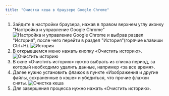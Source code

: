 ```yaml
---
title: "Очистка кеша в браузере Google Chrome"
---
```


1. Зайдите в настройки браузера, нажав в правом верхнем углу иконку "Настройка и управление Google Chrome"
![Настройка и управление Google Chrome](\Google.PNG)
и выбрав раздел "История", после чего перейти в раздел "История"(горячие клавиши Ctrl+H).
![История](\cookies1.png)
2. В открывшемся меню нажать кнопку «Очистить историю».      
![Очистить историю](\cookies2.PNG)
3. В окне «Очистить историю» нужно выбрать из списка период, за который необходимо удалить данные, например «за все время».
4. Далее нужно установить флажок в пункте «Изображения и другие файлы, сохраненные в кэше» и убедиться, что прочие флажки сняты.
![Очистка кеша](\cookies3.PNG)
5. Для завершения процесса нужно нажать «Очистить историю».